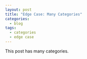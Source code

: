 ```yaml
---
layout: post
title: "Edge Case: Many Categories"
categories:
  - blog
tags:
  - categories
  - edge case
---
```


This post has many categories.